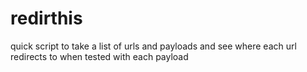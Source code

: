 # redirthis
quick script to take a list of urls and payloads and see where each url redirects to when tested with each payload
